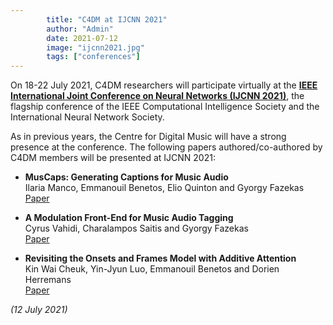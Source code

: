```yaml
---
        title: "C4DM at IJCNN 2021"
        author: "Admin"
        date: 2021-07-12
        image: "ijcnn2021.jpg"
        tags: ["conferences"]
---
```


<p><a href="https://www.ijcnn.org/" target=”_blank”></a></p>

On 18-22 July 2021, C4DM researchers will participate virtually at the <b>[IEEE International Joint Conference on Neural Networks (IJCNN 2021)](https://www.ijcnn.org/)</b>, the flagship conference of the IEEE Computational Intelligence Society and the International Neural Network Society. 

As in previous years, the Centre for Digital Music will have a strong presence at the conference. The following papers authored/co-authored by C4DM members will be presented at IJCNN 2021:

* <b>MusCaps: Generating Captions for Music Audio</b>
<br>Ilaria Manco, Emmanouil Benetos, Elio Quinton and Gyorgy Fazekas
<br>[Paper](https://qmro.qmul.ac.uk/xmlui/handle/123456789/72068)

* <b>A Modulation Front-End for Music Audio Tagging</b>
<br>Cyrus Vahidi, Charalampos Saitis and Gyorgy Fazekas
<br>[Paper](https://qmro.qmul.ac.uk/xmlui/handle/123456789/72389)

* <b>Revisiting the Onsets and Frames Model with Additive Attention </b>
<br>Kin Wai Cheuk, Yin-Jyun Luo, Emmanouil Benetos and Dorien Herremans
<br>[Paper](https://qmro.qmul.ac.uk/xmlui/handle/123456789/72070)


<i>(12 July 2021)</i>
